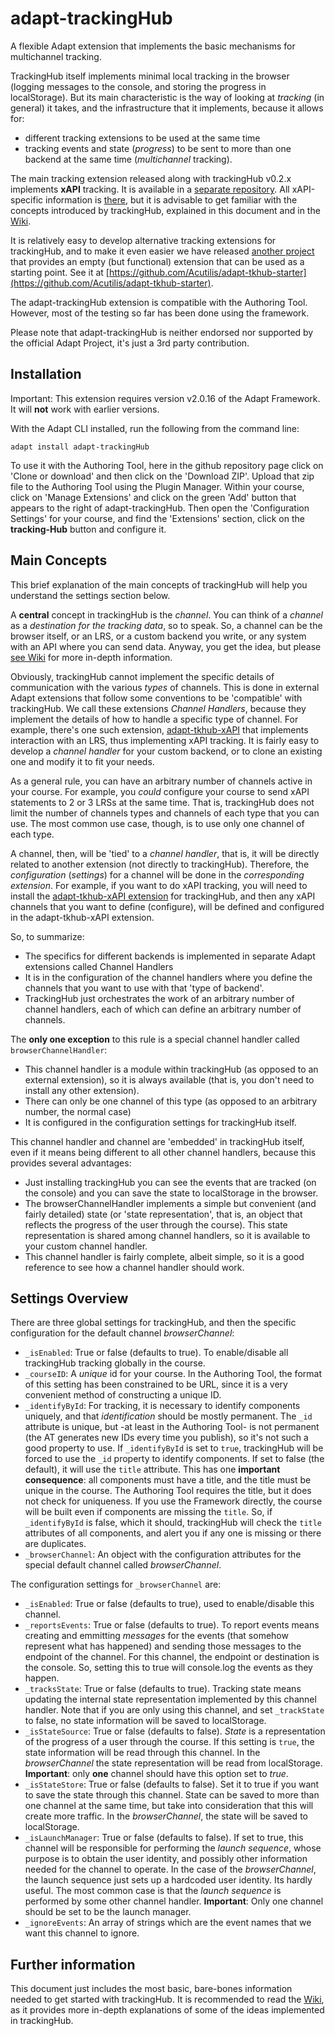 # adapt-trackingHub

A flexible Adapt extension that implements the basic mechanisms for multichannel tracking.

TrackingHub itself implements  minimal local tracking in the browser (logging messages to the console, and storing the progress in localStorage). But its main characteristic is the  way of looking at _tracking_ (in general) it takes, and the infrastructure that it implements, because it allows for:

* different tracking extensions to be used at the same time
* tracking events and state (_progress_) to be sent to more than one backend at the same time (_multichannel_ tracking).

The main tracking extension released along with trackingHub v0.2.x implements **xAPI** tracking. It is available in a [separate repository](https://github.com/Acutilis/adapt-tkhub-xAPI). All xAPI-specific information is [there](https://github.com/Acutilis/adapt-tkhub-xAPI), but it is advisable to get familiar with the concepts introduced by trackingHub, explained in this document and in the [Wiki](https://github.com/Acutilis/adapt-trackingHub/wiki).

It is relatively easy to develop alternative tracking extensions for trackingHub, and to make it even easier we have released [another project](https://github.com/Acutilis/adapt-tkhub-starter) that provides an empty (but functional) extension that can be used as a starting point. See it at [https://github.com/Acutilis/adapt-tkhub-starter](https://github.com/Acutilis/adapt-tkhub-starter).

The adapt-trackingHub extension is compatible with the Authoring Tool. However, most of the testing so far has been done using the framework.

Please note that adapt-trackingHub is neither endorsed nor supported by the official Adapt Project, it's just a 3rd party contribution.


## Installation

Important: This extension requires version v2.0.16 of the Adapt Framework. It will **not** work with earlier versions.

With the Adapt CLI installed, run the following from the command line:

`adapt install adapt-trackingHub`

To use it with the Authoring Tool, here in the github repository page click on 'Clone or download' and then click on the  'Download ZIP'. Upload that zip file to the Authoring Tool using the Plugin Manager. Within your course, click on 'Manage Extensions' and click on the green 'Add' button that appears to the right of adapt-trackingHub. Then open the 'Configuration Settings' for your course, and find the 'Extensions' section, click on the **tracking-Hub** button and configure it. 


## Main Concepts

This brief explanation of the main concepts of trackingHub will help you understand the settings section below.

A **central** concept in trackingHub is the _channel_.  You can think of a _channel_ as a _destination for the tracking data_, so to speak. So, a channel can be the browser itself, or an LRS, or a custom backend you write, or any system with an API where you can send data. Anyway, you get the idea, but please [see Wiki](https://github.com/Acutilis/adapt-trackingHub/wiki) for more in-depth information. 

Obviously, trackingHub cannot implement the specific details of communication with the various _types_ of channels. This is done in external Adapt extensions that follow some conventions to be 'compatible' with trackingHub. We call these extensions _Channel Handlers_, because they implement the details of how to handle a specific type of channel. For example, there's one such extension, [adapt-tkhub-xAPI](https://github.com/Acutilis/adapt-tkhub-xAPI/wiki) that implements interaction with an LRS, thus implementing xAPI tracking. It is fairly easy to develop a _channel handler_ for your custom backend, or to clone an existing one and modify it to fit your needs.

As a general rule, you can have an arbitrary number of channels active in your course. For example, you _could_ configure your course to send xAPI statements to 2 or 3 LRSs at the same time. That is, trackingHub does not limit the number of channels types and channels of each type that you can use. The most common use case, though, is to use only one channel of each type. 

A channel, then, will be 'tied' to a _channel handler_, that is, it will be directly related to another extension (not directly to trackingHub). Therefore, the _configuration_ (_settings_) for a channel will be done in the _corresponding extension_. For example, if you want to do xAPI tracking, you will need to install the [adapt-tkhub-xAPI extension](https://github.com/Acutilis/adapt-tkhub-xAPI) for trackingHub, and then any xAPI channels that you want to define (configure), will be defined and configured in the adapt-tkhub-xAPI extension.

So, to summarize:
- The specifics for different backends is implemented in separate Adapt extensions called Channel Handlers
- It is in the configuration of the channel handlers where you define the channels that you want to use with that 'type of backend'.
- TrackingHub just orchestrates the work of an arbitrary number of channel handlers, each of which can define an arbitrary number of channels.

The **only one exception** to this rule is a special channel handler called `browserChannelHandler`:
- This channel handler is a module within trackingHub (as opposed to an external extension), so it is always available (that is, you don't need to install any other extension).
- There can only be one channel of this type (as opposed to an arbitrary number, the normal case)
- It is configured in the configuration settings for trackingHub itself.

This channel handler and channel are 'embedded' in trackingHub itself, even if it means being different to all other channel handlers, because this provides several advantages:
- Just installing trackingHub you can see  the events that are tracked (on the console) and you can save the state to localStorage in the browser. 
- The browserChannelHandler implements a simple but convenient (and fairly detailed) state (or 'state representation', that is, an object that reflects the progress of the user through the course). This state representation is shared among channel handlers, so it is available to your custom channel handler.
- This channel handler is fairly complete, albeit simple, so it is a good reference to see how a channel handler should work.


## Settings Overview

There are three global settings for trackingHub, and then the specific configuration for the default channel _browserChannel_:

- `_isEnabled`: True or false (defaults to true). To enable/disable all trackingHub tracking globally in the course.
- `_courseID`: A _unique_ id for your course. In the  Authoring Tool, the format of this setting has been constrained to be URL, since it is a very convenient method of constructing a unique ID.
- `_identifyById`: For tracking, it is necessary to identify components uniquely, and that _identification_ should be mostly permanent. The `_id` attribute is unique, but -at least in the Authoring Tool- is not permanent (the AT generates new IDs every time you publish), so it's not such a good property to use. If `_identifyById` is set to `true`, trackingHub will be forced to use the `_id` property to identify components. If set to false (the default), it will use the `title` attribute. This has one **important consequence**: all components must have a title, and the title must be unique in the course. The Authoring Tool requires the title, but it does not check for uniqueness. If you use the Framework directly, the course will be built even if components are missing the `title`. So, if `_identifyById` is false, which it should, trackingHub will check the `title` attributes of all components, and alert you if any one is missing or there are duplicates.
- `_browserChannel`: An object with the configuration attributes for the special default channel called _browserChannel_.

The configuration settings for `_browserChannel` are:
- `_isEnabled`: True or false (defaults to true), used to enable/disable this channel. 
- `_reportsEvents`: True or false (defaults to true). To report events means creating and emmitting  _messages_  for the events (that somehow represent what has happened) and sending those messages to the endpoint of the channel. For this channel, the endpoint or destination is the console. So, setting this to true will console.log the events as they happen.
- `_tracksState`: True or false (defaults to true). Tracking state means updating the internal state representation implemented by this channel handler. Note that if you are only using this channel, and set `_trackState` to false, no state information will be saved to localStorage.
- `_isStateSource`: True or false (defaults to false).  _State_ is a representation of the progress of a user through the course. If this setting is `true`, the state information will be read through this channel. In the _browserChannel_ the state representation will be read from localStorage.  **Important**: only **one** channel should have this option set to _true_.
- `_isStateStore`: True or false (defaults to false). Set it to true if you want to save the state through this channel. State can be saved to more than one channel at the same time, but take into consideration that this will create more traffic. In the _browserChannel_, the state will be saved to localStorage.
- `_isLaunchManager`: True or false (defaults to false). If set to true, this channel will be responsible for performing the _launch sequence_, whose purpose is to obtain the user identity, and possibly other information needed for the channel to operate. In the case of the _browserChannel_, the launch sequence just sets up a hardcoded user identity. Its hardly useful. The most common case is that the _launch sequence_ is performed by some other channel handler. **Important**: Only one channel should be set to be the launch manager.
- `_ignoreEvents`: An array of strings which are the event names that we want this channel to ignore. 


## Further information

This document just includes the most basic, bare-bones information needed to get started with trackingHub. It is recommended to read the [Wiki](https://github.com/Acutilis/adapt-trackingHub/wiki), as it provides more in-depth explanations of some of the ideas implemented in trackingHub. 

